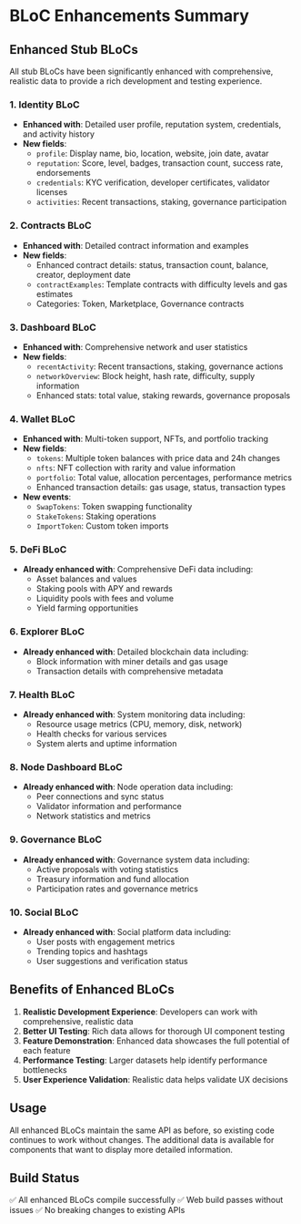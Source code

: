 # BLoC Enhancements Summary

## Enhanced Stub BLoCs

All stub BLoCs have been significantly enhanced with comprehensive, realistic data to provide a rich development and testing experience.

### 1. Identity BLoC
- **Enhanced with**: Detailed user profile, reputation system, credentials, and activity history
- **New fields**: 
  - `profile`: Display name, bio, location, website, join date, avatar
  - `reputation`: Score, level, badges, transaction count, success rate, endorsements
  - `credentials`: KYC verification, developer certificates, validator licenses
  - `activities`: Recent transactions, staking, governance participation

### 2. Contracts BLoC
- **Enhanced with**: Detailed contract information and examples
- **New fields**:
  - Enhanced contract details: status, transaction count, balance, creator, deployment date
  - `contractExamples`: Template contracts with difficulty levels and gas estimates
  - Categories: Token, Marketplace, Governance contracts

### 3. Dashboard BLoC
- **Enhanced with**: Comprehensive network and user statistics
- **New fields**:
  - `recentActivity`: Recent transactions, staking, governance actions
  - `networkOverview`: Block height, hash rate, difficulty, supply information
  - Enhanced stats: total value, staking rewards, governance proposals

### 4. Wallet BLoC
- **Enhanced with**: Multi-token support, NFTs, and portfolio tracking
- **New fields**:
  - `tokens`: Multiple token balances with price data and 24h changes
  - `nfts`: NFT collection with rarity and value information
  - `portfolio`: Total value, allocation percentages, performance metrics
  - Enhanced transaction details: gas usage, status, transaction types
- **New events**: 
  - `SwapTokens`: Token swapping functionality
  - `StakeTokens`: Staking operations
  - `ImportToken`: Custom token imports

### 5. DeFi BLoC
- **Already enhanced with**: Comprehensive DeFi data including:
  - Asset balances and values
  - Staking pools with APY and rewards
  - Liquidity pools with fees and volume
  - Yield farming opportunities

### 6. Explorer BLoC
- **Already enhanced with**: Detailed blockchain data including:
  - Block information with miner details and gas usage
  - Transaction details with comprehensive metadata

### 7. Health BLoC
- **Already enhanced with**: System monitoring data including:
  - Resource usage metrics (CPU, memory, disk, network)
  - Health checks for various services
  - System alerts and uptime information

### 8. Node Dashboard BLoC
- **Already enhanced with**: Node operation data including:
  - Peer connections and sync status
  - Validator information and performance
  - Network statistics and metrics

### 9. Governance BLoC
- **Already enhanced with**: Governance system data including:
  - Active proposals with voting statistics
  - Treasury information and fund allocation
  - Participation rates and governance metrics

### 10. Social BLoC
- **Already enhanced with**: Social platform data including:
  - User posts with engagement metrics
  - Trending topics and hashtags
  - User suggestions and verification status

## Benefits of Enhanced BLoCs

1. **Realistic Development Experience**: Developers can work with comprehensive, realistic data
2. **Better UI Testing**: Rich data allows for thorough UI component testing
3. **Feature Demonstration**: Enhanced data showcases the full potential of each feature
4. **Performance Testing**: Larger datasets help identify performance bottlenecks
5. **User Experience Validation**: Realistic data helps validate UX decisions

## Usage

All enhanced BLoCs maintain the same API as before, so existing code continues to work without changes. The additional data is available for components that want to display more detailed information.

## Build Status

✅ All enhanced BLoCs compile successfully
✅ Web build passes without issues
✅ No breaking changes to existing APIs